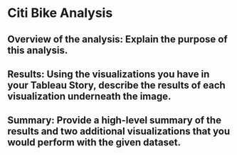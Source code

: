 # Citi Bike Analysis
## Overview of the analysis: Explain the purpose of this analysis.
## Results: Using the visualizations you have in your Tableau Story, describe the results of each visualization underneath the image.
## Summary: Provide a high-level summary of the results and two additional visualizations that you would perform with the given dataset.
